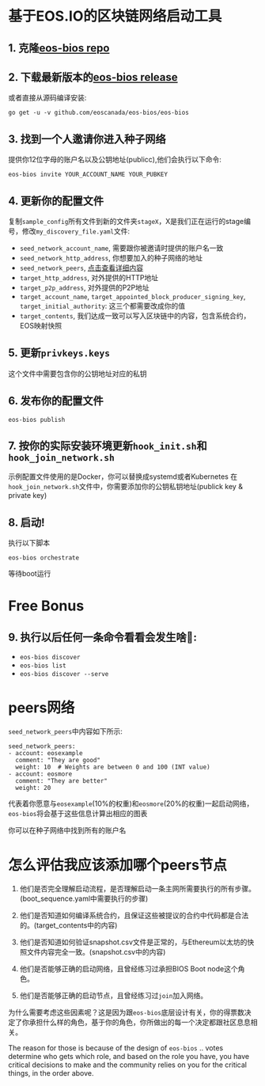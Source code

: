 # 基于EOS.IO的区块链网络启动工具

## 1. 克隆[eos-bios repo](https://github.com/eoscanada/eos-bios)
## 2. 下载最新版本的[eos-bios release](https://github.com/eoscanada/eos-bios/releases)

或者直接从源码编译安装:
        
    go get -u -v github.com/eoscanada/eos-bios/eos-bios

## 3. 找到一个人邀请你进入种子网络
提供你12位字母的账户名以及公钥地址(publicc),他们会执行以下命令:
        
    eos-bios invite YOUR_ACCOUNT_NAME YOUR_PUBKEY

## 4. 更新你的配置文件
复制`sample_config`所有文件到新的文件夹`stageX`，X是我们正在运行的stage编号，修改`my_discovery_file.yaml`文件:
* `seed_network_account_name`, 需要跟你被邀请时提供的账户名一致
* `seed_network_http_address`, 你想要加入的种子网络的地址
* `seed_network_peers`, [点击查看详细内容](#网络节点)
* `target_http_address`, 对外提供的HTTP地址
* `target_p2p_address`, 对外提供的P2P地址
* `target_account_name`, `target_appointed_block_producer_signing_key`, `target_initial_authority`: 这三个都需要改成你的值
* `target_contents`, 我们达成一致可以写入区块链中的内容，包含系统合约，EOS映射快照
## 5. 更新`privkeys.keys`
这个文件中需要包含你的公钥地址对应的私钥

## 6. 发布你的配置文件

    eos-bios publish

## 7. 按你的实际安装环境更新`hook_init.sh`和`hook_join_network.sh`
示例配置文件使用的是Docker，你可以替换成systemd或者Kubernetes
在`hook_join_network.sh`文件中，你需要添加你的公钥私钥地址(publick key & private key)

## 8. 启动!
执行以下脚本 

    eos-bios orchestrate
    
等待boot运行

# Free Bonus

## 9. 执行以后任何一条命令看看会发生啥🤣:
* `eos-bios discover`
* `eos-bios list`
* `eos-bios discover --serve`


# peers网络

`seed_network_peers`中内容如下所示:

```
seed_network_peers:
- account: eosexample
  comment: "They are good"
  weight: 10  # Weights are between 0 and 100 (INT value)
- account: eosmore
  comment: "They are better"
  weight: 20
```

代表着你愿意与`eosexample`(10%的权重)和`eosmore`(20%的权重)一起启动网络，`eos-bios`将会基于这些信息计算出相应的图表

你可以在种子网络中找到所有的账户名

# 怎么评估我应该添加哪个peers节点

1. 他们是否完全理解启动流程，是否理解启动一条主网所需要执行的所有步骤。(boot_sequence.yaml中需要执行的步骤)

2. 他们是否知道如何编译系统合约，且保证这些被提议的合约中代码都是合法的。(target_contents中的内容)

3. 他们是否知道如何验证snapshot.csv文件是正常的，与Ethereum以太坊的快照文件内容完全一致。(snapshot.csv中的内容)

4. 他们是否能够正确的启动网络，且曾经练习过承担BIOS Boot node这个角色。

5. 他们是否能够正确的启动节点，且曾经练习过`join`加入网络。


为什么需要考虑这些因素呢？这是因为跟`eos-bios`底层设计有关，你的得票数决定了你承担什么样的角色，基于你的角色，你所做出的每一个决定都跟社区息息相关。

The reason for those is because of the design of `eos-bios` .. votes
determine who gets which role, and based on the role you have, you
have critical decisions to make and the community relies on you for
the critical things, in the order above.
